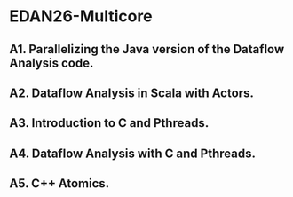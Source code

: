 # EDAN26-Multicore

## A1. Parallelizing the Java version of the Dataflow Analysis code.

## A2. Dataflow Analysis in Scala with Actors.

## A3. Introduction to C and Pthreads.

## A4. Dataflow Analysis with C and Pthreads.

## A5. C++ Atomics.
